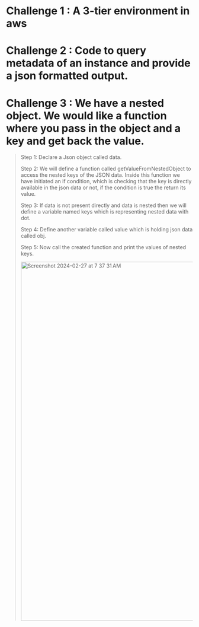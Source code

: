 # Challenge 1 : A 3-tier environment in aws
# Challenge 2 : Code to query metadata of an instance and provide a json formatted output.
# Challenge 3 : We have a nested object. We would like a function where you pass in the object and a key and get back the value.
> Step 1: Declare a Json object called data.
> 
> Step 2: We will define a function called getValueFromNestedObject to access the nested keys of the JSON data. Inside this function we have initiated an if condition, which is checking that the key is directly available in the json data or not, if the condition is true the return its value.
> 
> Step 3: If data is not present directly and data is nested then we will define a variable named keys which is representing nested data with dot.
> 
> Step 4: Define another variable called value which is holding json data called obj.
> 
> Step 5: Now call the created function and print the values of nested keys.
>
> <img width="968" alt="Screenshot 2024-02-27 at 7 37 31 AM" src="https://github.com/Adeete6/assessment/assets/155286861/2be374f4-d92f-49b0-a7c4-ff2420e62cd7">
